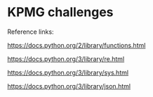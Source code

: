 # KPMG challenges

Reference links:  

https://docs.python.org/2/library/functions.html  

https://docs.python.org/3/library/re.html  

https://docs.python.org/3/library/sys.html  

https://docs.python.org/3/library/json.html  


